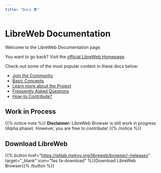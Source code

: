 ```yaml
---
title: "Docs 📚"
---
```


# LibreWeb Documentation

Welcome to the LibreWeb Documentation page.

You want to go back? Visit the [official LibreWeb Homepage](https://libreweb.org).

Check-out some of the most popular content in these docs below:

* [Join the Community](/community)
* [Basic Concepts](/concepts)
* [Learn more about the Project](/project)
* [Frequently Asked Questions](/faq)
* [How-to Contribute?](/project/contribute)

## Work in Process

{{% notice note %}}
**Disclaimer:** LibreWeb Browser is still work in progress (Alpha phase). However, you are free to contribute!
{{% /notice %}}

## Download LibreWeb

{{% button href="https://gitlab.melroy.org/libreweb/browser/-/releases" target="_blank" icon="fas fa-download" %}}Download LibreWeb Browser{{% /button %}}
